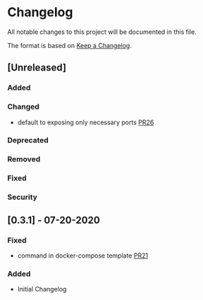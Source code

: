 # Changelog
All notable changes to this project will be documented in this file.

The format is based on [Keep a Changelog](https://keepachangelog.com/en/1.0.0/).

## [Unreleased]
### Added
### Changed
- default to exposing only necessary ports [PR26](https://github.com/hintmedia/railsdock/pull/26)
### Deprecated
### Removed
### Fixed
### Security

## [0.3.1] - 07-20-2020
### Fixed
- command in docker-compose template [PR21](https://github.com/hintmedia/railsdock/pull/21)
### Added
- Initial Changelog